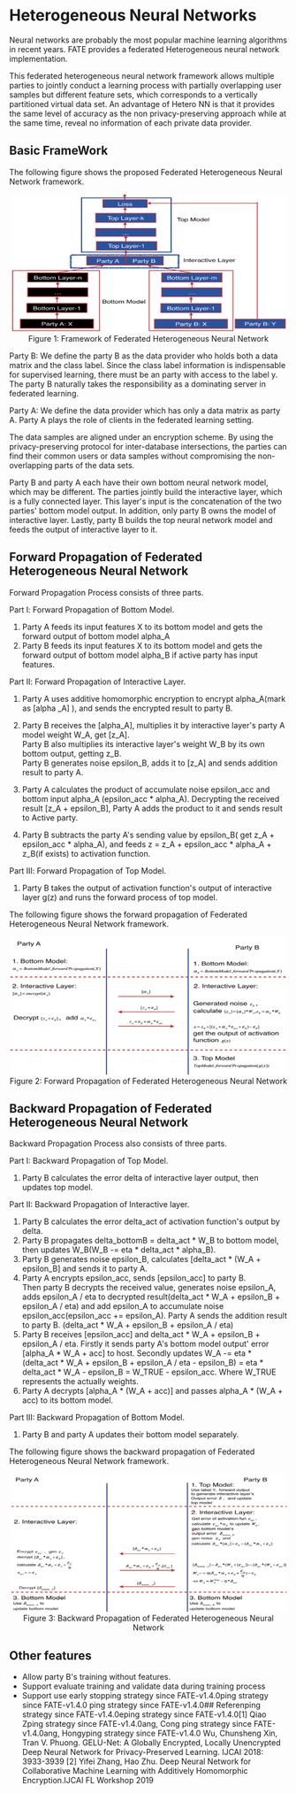 # Heterogeneous Neural Networks 

Neural networks are probably the most popular machine learning algorithms in recent years. FATE provides a federated Heterogeneous neural network implementation.

This federated heterogeneous neural network framework allows multiple parties to jointly conduct a learning process with partially overlapping user samples but different feature sets, which corresponds to a vertically partitioned virtual data set. An 
advantage of Hetero NN is that it provides the same level of accuracy as the non privacy-preserving approach while 
at the same time, reveal no information of each private data provider.

 
## Basic FrameWork

The following figure shows the proposed Federated Heterogeneous Neural Network framework.
<div style="text-align:center" align=center>
<img src="./images/hetero_nn_framework.png" alt="framework" width="500" height="250" />
<br/>
Figure 1: Framework of Federated Heterogeneous Neural Network</div>

Party B: We define the party B as the data provider who holds both a data matrix and the class label. Since the class label information is indispensable for supervised learning, there must be an party with access to the label y.
The party B naturally takes the responsibility as a dominating server in federated learning. 

Party A: We define the data provider which has only a data matrix as party A. Party A plays the role of clients in the federated learning setting. 

The data samples are aligned under an encryption scheme. By using the privacy-preserving protocol for inter-database intersections, the parties can 
 find  their common users or data samples without compromising the non-overlapping parts of the data sets.

Party B and party A each have their own bottom neural network model, which may be different.
The parties jointly build the interactive layer, which is a fully connected layer. This layer's input is the concatenation of the two parties' bottom model output. 
In addition, only party B owns the model of interactive layer. Lastly, party B builds the top neural network model and feeds the output of interactive layer to it.


## Forward Propagation of Federated Heterogeneous Neural Network 
Forward Propagation Process consists of three parts.

Part Ⅰ: Forward Propagation of Bottom Model.
1. Party A feeds its input features X to its bottom model and gets the forward output of bottom model alpha_A
2. Party B feeds its input features X to its bottom model and gets the forward output of bottom model alpha_B if active party has input features.

Part ⅠⅠ: Forward Propagation of Interactive Layer.
1. Party A uses additive homomorphic encryption to encrypt alpha_A(mark as [alpha _A] ), and sends the encrypted result to party B.

2. Party B receives the [alpha_A], multiplies it by interactive layer's party A model weight W_A, get [z_A].  
   Party B also multiplies its interactive layer's weight W_B by its own bottom output, getting z_B.  
   Party B generates noise epsilon_B, adds it to [z_A] and sends addition result to party A.
   
3. Party A calculates the product of accumulate noise epsilon_acc and bottom input alpha_A (epsilon_acc * alpha_A). Decrypting the received result [z_A + epsilon_B], Party A adds the product to it and sends result to Active party.

4. Party B subtracts the party A's sending value by epsilon_B( get z_A + epsilon_acc * alpha_A), and feeds z = z_A + epsilon_acc * alpha_A + z_B(if exists) to activation function. 

Part ⅠⅠⅠ: Forward Propagation of Top Model.
1. Party B takes the output of activation function's output of interactive layer g(z) and runs the forward process of top model.


The following figure shows the forward propagation of Federated Heterogeneous Neural Network framework.
<div style="text-align:center" align=center>
<img src="./images/hetero_nn_forward_propagation.png" alt="forward propagation" width="500" height="250" />
<br/>
Figure 2: Forward Propagation of Federated Heterogeneous Neural Network</div>


## Backward Propagation of Federated Heterogeneous Neural Network 

Backward Propagation Process also consists of three parts.

Part I: Backward Propagation of Top Model.
1. Party B calculates the error delta of interactive layer output, then updates top model.

Part II: Backward Propagation of Interactive layer.
1. Party B calculates the error delta_act of activation function's output by delta.  
2. Party B propagates delta_bottomB = delta_act * W_B to bottom model, then updates W_B(W_B -= eta * delta_act * alpha_B).
3. Party B generates noise epsilon_B, calculates [delta_act * (W_A + epsilon_B] and sends it to party A.
4. Party A encrypts epsilon_acc, sends [epsilon_acc] to party B.  
   Then party B decrypts the received value, generates noise epsilon_A, adds epsilon_A / eta to decrypted result(delta_act * W_A + epsilon_B + epsilon_A / eta) and add epsilon_A to accumulate noise epsilon_acc(epsilon_acc += epsilon_A). Party A sends the addition result to party B. (delta_act * W_A + epsilon_B + epsilon_A / eta)  
5. Party B receives [epsilon_acc] and delta_act * W_A + epsilon_B + epsilon_A / eta. Firstly it sends party A's bottom model output' error [alpha_A * W_A + acc] to host. 
   Secondly updates W_A -= eta * (delta_act * W_A + epsilon_B + epsilon_A / eta - epsilon_B) = eta * delta_act * W_A - epsilon_B = W_TRUE - epsilon_acc. Where W_TRUE represents the actually weights.  
6. Party A decrypts [alpha_A * (W_A + acc)] and passes alpha_A * (W_A + acc) to its bottom model.


Part III: Backward Propagation of Bottom Model.
1. Party B and party A updates their bottom model separately.

The following figure shows the backward propagation of Federated Heterogeneous Neural Network framework.
<div style="text-align:center" align=center>
<img src="./images/hetero_nn_backward_propagation.png" alt="forward propagation" width="500" height="250" />
<br/>
Figure 3: Backward Propagation of Federated Heterogeneous Neural Network</div>
   
  
## Other features
* Allow party B's training without features.
* Support evaluate training and validate data during training process
* Support use early stopping strategy since FATE-v1.4.0ping strategy since FATE-v1.4.0 ping strategy since FATE-v1.4.0## Referenping strategy since FATE-v1.4.0eping strategy since FATE-v1.4.0[1] Qiao Zping strategy since FATE-v1.4.0ang, Cong ping strategy since FATE-v1.4.0ang, Hongyping strategy since FATE-v1.4.0 Wu, Chunsheng Xin, Tran V. Phuong. GELU-Net: A Globally Encrypted, Locally Unencrypted Deep Neural Network for Privacy-Preserved Learning. IJCAI 2018: 3933-3939
[2] Yifei Zhang, Hao Zhu. Deep Neural Network for Collaborative Machine Learning with Additively Homomorphic Encryption.IJCAI FL Workshop 2019
